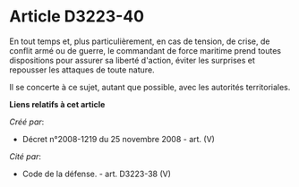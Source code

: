 # Article D3223-40

En tout temps et, plus particulièrement, en cas de tension, de crise, de conflit armé ou de guerre, le commandant de force
maritime prend toutes dispositions pour assurer sa liberté d'action, éviter les surprises et repousser les attaques de toute
nature.

Il se concerte à ce sujet, autant que possible, avec les autorités territoriales.

**Liens relatifs à cet article**

_Créé par_:

  - Décret n°2008-1219 du 25 novembre 2008 - art. (V)

_Cité par_:

  - Code de la défense. - art. D3223-38 (V)
